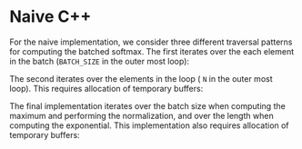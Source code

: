 # Naive C++

For the naive implementation, we consider three different traversal patterns for computing the batched softmax.
The first iterates over the each element in the batch (`BATCH_SIZE` in the outer most loop):


[](cpp_naive.cpp ':include :type=code cpp :fragment=batch-first')


The second iterates over the elements in the loop ( `N` in the outer most loop).
This requires allocation of temporary buffers:


[](cpp_naive.cpp ':include :type=code cpp :fragment=length-first')


The final implementation iterates over the batch size when computing the maximum and performing the normalization, and over the length when computing the exponential.
This implementation also requires allocation of temporary buffers:


[](cpp_naive.cpp ':include :type=code cpp :fragment=mixed')
